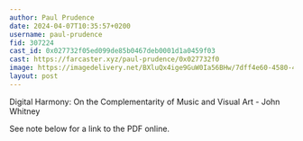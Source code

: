 ```yaml
---
author: Paul Prudence
date: 2024-04-07T10:35:57+0200
username: paul-prudence
fid: 307224
cast_id: 0x027732f05ed099de85b0467deb0001d1a0459f03
cast: https://farcaster.xyz/paul-prudence/0x027732f0
image: https://imagedelivery.net/BXluQx4ige9GuW0Ia56BHw/7dff4e60-4580-41bf-df15-9a6093188400/original
layout: post
---
```


Digital Harmony: On the Complementarity of Music and Visual Art - John Whitney

See note below for a link to the PDF online.

<img src='https://imagedelivery.net/BXluQx4ige9GuW0Ia56BHw/7dff4e60-4580-41bf-df15-9a6093188400/original' alt='' referrerpolicy='no-referrer'/>
